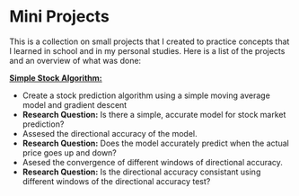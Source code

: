 # Mini Projects

This is a collection on small projects that I created to practice concepts that I learned in school and in my personal studies.
Here is a list of the projects and an overview of what was done:

 <ins>**Simple Stock Algorithm:**</ins>
  * Create a stock prediction algorithm using a simple moving average model and gradient descent
  * **Research Question:** Is there a simple, accurate model for stock market prediction?
  * Assesed the directional accuracy of the model.
  * **Research Question:** Does the model accurately predict when the actual price goes up and down?
  * Asesed the convergence of different windows of directional accuracy.
  *  **Research Question:** Is the directional accuracy consistant using different windows of the directional accuracy test?   
